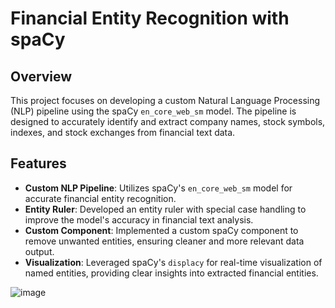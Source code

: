 # Financial Entity Recognition with spaCy

## Overview

This project focuses on developing a custom Natural Language Processing (NLP) pipeline using the spaCy `en_core_web_sm` model. The pipeline is designed to accurately identify and extract company names, stock symbols, indexes, and stock exchanges from financial text data. 

## Features

- **Custom NLP Pipeline**: Utilizes spaCy's `en_core_web_sm` model for accurate financial entity recognition.
- **Entity Ruler**: Developed an entity ruler with special case handling to improve the model's accuracy in financial text analysis.
- **Custom Component**: Implemented a custom spaCy component to remove unwanted entities, ensuring cleaner and more relevant data output.
- **Visualization**: Leveraged spaCy's `displacy` for real-time visualization of named entities, providing clear insights into extracted financial entities.

![image](https://github.com/aarjavjain2002/nlp-finance-project/assets/97541934/d2f9d71f-3890-4f25-876d-310edad68cb4)
